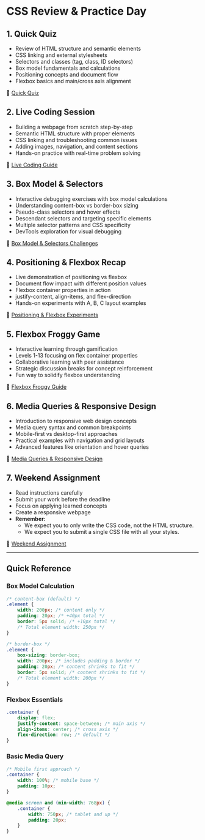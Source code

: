# CSS Review & Practice Day

## 1. Quick Quiz

-   Review of HTML structure and semantic elements
-   CSS linking and external stylesheets
-   Selectors and classes (tag, class, ID selectors)
-   Box model fundamentals and calculations
-   Positioning concepts and document flow
-   Flexbox basics and main/cross axis alignment

📖 [Quick Quiz](./01-quick-quiz.md)

## 2. Live Coding Session

-   Building a webpage from scratch step-by-step
-   Semantic HTML structure with proper elements
-   CSS linking and troubleshooting common issues
-   Adding images, navigation, and content sections
-   Hands-on practice with real-time problem solving

📖 [Live Coding Guide](02-live-coding.md)

## 3. Box Model & Selectors

-   Interactive debugging exercises with box model calculations
-   Understanding content-box vs border-box sizing
-   Pseudo-class selectors and hover effects
-   Descendant selectors and targeting specific elements
-   Multiple selector patterns and CSS specificity
-   DevTools exploration for visual debugging

📖 [Box Model & Selectors Challenges](03-box-model-and-selectors.md)

## 4. Positioning & Flexbox Recap

-   Live demonstration of positioning vs flexbox
-   Document flow impact with different position values
-   Flexbox container properties in action
-   justify-content, align-items, and flex-direction
-   Hands-on experiments with A, B, C layout examples

📖 [Positioning & Flexbox Experiments](04-positioning-and-flexbox.md)

## 5. Flexbox Froggy Game

-   Interactive learning through gamification
-   Levels 1-13 focusing on flex container properties
-   Collaborative learning with peer assistance
-   Strategic discussion breaks for concept reinforcement
-   Fun way to solidify flexbox understanding

📖 [Flexbox Froggy Guide](05-flex-froggy-game.md)

## 6. Media Queries & Responsive Design

-   Introduction to responsive web design concepts
-   Media query syntax and common breakpoints
-   Mobile-first vs desktop-first approaches
-   Practical examples with navigation and grid layouts
-   Advanced features like orientation and hover queries

📖 [Media Queries & Responsive Design](06-media-queries.md)

## 7. Weekend Assignment

-   Read instructions carefully
-   Submit your work before the deadline
-   Focus on applying learned concepts
-   Create a responsive webpage
-   **Remember:**
    -   We expect you to only write the CSS code, not the HTML structure.
    -   We expect you to submit a single CSS file with all your styles.

📖 [Weekend Assignment](./07-week-1-assignment.md)

---

## Quick Reference

### Box Model Calculation

```css
/* content-box (default) */
.element {
    width: 200px; /* content only */
    padding: 20px; /* +40px total */
    border: 5px solid; /* +10px total */
    /* Total element width: 250px */
}

/* border-box */
.element {
    box-sizing: border-box;
    width: 200px; /* includes padding & border */
    padding: 20px; /* content shrinks to fit */
    border: 5px solid; /* content shrinks to fit */
    /* Total element width: 200px */
}
```

### Flexbox Essentials

```css
.container {
    display: flex;
    justify-content: space-between; /* main axis */
    align-items: center; /* cross axis */
    flex-direction: row; /* default */
}
```

### Basic Media Query

```css
/* Mobile first approach */
.container {
    width: 100%; /* mobile base */
    padding: 10px;
}

@media screen and (min-width: 768px) {
    .container {
        width: 750px; /* tablet and up */
        padding: 20px;
    }
}
```
